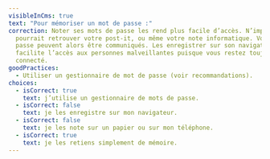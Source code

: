 ```yaml
---
visibleInCms: true
text: "Pour mémoriser un mot de passe :"
correction: Noter ses mots de passe les rend plus facile d’accès. N’importe qui
  pourrait retrouver votre post-it, ou même votre note informatique. Vos mots de
  passe peuvent alors être communiqués. Les enregistrer sur son navigateur
  facilite l’accès aux personnes malveillantes puisque vous restez toujours
  connecté.
goodPractices:
  - Utiliser un gestionnaire de mot de passe (voir recommandations).
choices:
  - isCorrect: true
    text: j’utilise un gestionnaire de mots de passe.
  - isCorrect: false
    text: je les enregistre sur mon navigateur.
  - isCorrect: false
    text: je les note sur un papier ou sur mon téléphone.
  - isCorrect: true
    text: je les retiens simplement de mémoire.
---
```

